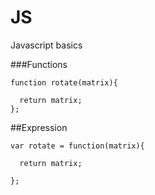 # JS
Javascript basics

###Functions
```
function rotate(matrix){

  return matrix;
};
```

##Expression
```
var rotate = function(matrix){

  return matrix;
  
};
```

